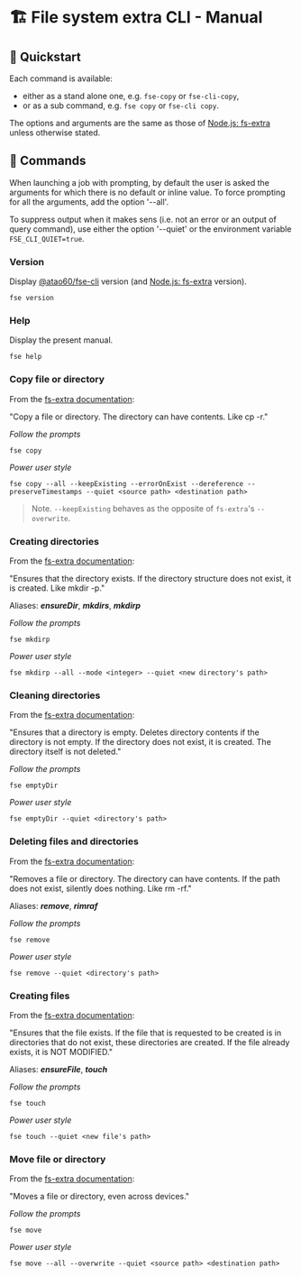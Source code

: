 # 🏗  File system extra CLI - Manual

## 🏁 Quickstart

Each command is available:
- either as a stand alone one, e.g. `fse-copy` or `fse-cli-copy`,
- or as a sub command, e.g. `fse copy` or `fse-cli copy`.

The options and arguments are the same as those of [Node.js: fs-extra](https://www.npmjs.com/package/fs-extra) unless otherwise stated.

## 🎹 Commands

When launching a job with prompting, by default the user is asked the arguments for which there is no default or inline value. 
To force prompting for all the arguments, add the option '--all'.

To suppress output when it makes sens (i.e. not an error or an output of query command), use either the option '--quiet'
or the environment variable `FSE_CLI_QUIET=true`.

### Version

Display [@atao60/fse-cli](https://www.npmjs.com/package/@atao60/fse-cli) version (and [Node.js: fs-extra](https://www.npmjs.com/package/fs-extra) version).

```
fse version
```

### Help

Display the present manual.

```
fse help
```

### Copy file or directory

From the [fs-extra documentation](https://github.com/jprichardson/node-fs-extra/blob/master/docs/copy.md):

"Copy a file or directory. The directory can have contents. Like cp -r."

*Follow the prompts*

```
fse copy
```

*Power user style*

```
fse copy --all --keepExisting --errorOnExist --dereference --preserveTimestamps --quiet <source path> <destination path>
```

> Note. `--keepExisting` behaves as the opposite of `fs-extra`'s `--overwrite`.

### Creating directories

From the [fs-extra documentation](https://github.com/jprichardson/node-fs-extra/blob/master/docs/ensureDir.md):

"Ensures that the directory exists. If the directory structure does not exist, it is created. Like mkdir -p."

Aliases: ***ensureDir***, ***mkdirs***, ***mkdirp***

*Follow the prompts*

```
fse mkdirp
```

*Power user style*

```
fse mkdirp --all --mode <integer> --quiet <new directory's path>
```

### Cleaning directories

From the [fs-extra documentation](https://github.com/jprichardson/node-fs-extra/blob/master/docs/emptyDir.md):

"Ensures that a directory is empty. Deletes directory contents if the directory is not empty. If the directory does not exist, it is created. The directory itself is not deleted."

*Follow the prompts*

```
fse emptyDir
```

*Power user style*

```
fse emptyDir --quiet <directory's path>
```

### Deleting files and directories

From the [fs-extra documentation](https://github.com/jprichardson/node-fs-extra/blob/master/docs/remove.md):

"Removes a file or directory. The directory can have contents. If the path does not exist, silently does nothing. Like rm -rf."

Aliases: ***remove***, ***rimraf***

*Follow the prompts*

```
fse remove
```

*Power user style*

```
fse remove --quiet <directory's path>
```

### Creating files

From the [fs-extra documentation](https://github.com/jprichardson/node-fs-extra/blob/master/docs/ensureFile.md):

"Ensures that the file exists. If the file that is requested to be created is in directories that do not exist, these directories are created. If the file already exists, it is NOT MODIFIED."

Aliases: ***ensureFile***, ***touch***

*Follow the prompts*

```
fse touch
```

*Power user style*

```
fse touch --quiet <new file's path>
```

### Move file or directory

From the [fs-extra documentation](https://github.com/jprichardson/node-fs-extra/blob/master/docs/move.md):

"Moves a file or directory, even across devices."

*Follow the prompts*

```
fse move
```

*Power user style*

```
fse move --all --overwrite --quiet <source path> <destination path>
```
